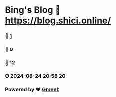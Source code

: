 # Bing's Blog :link: https://blog.shici.online/ 
### :page_facing_up: [1](https://blog.shici.online//tag.html) 
### :speech_balloon: 0 
### :hibiscus: 12 
### :alarm_clock: 2024-08-24 20:58:20 
### Powered by :heart: [Gmeek](https://github.com/Meekdai/Gmeek)
